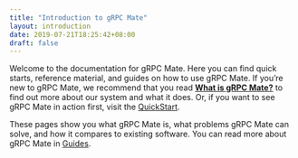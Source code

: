 ```yaml
---
title: "Introduction to gRPC Mate"
layout: introduction
date: 2019-07-21T18:25:42+08:00
draft: false
---
```


<div id="toc" class="toc mobile-toc"></div>

<div class="docssection2">
  Welcome to the documentation for gRPC Mate.
  Here you can find quick starts, reference
  material, and guides on how to use gRPC Mate. If you’re new to gRPC Mate, we recommend that you read <a href="/docs/concept/"><b>What is
  gRPC Mate?</b></a> to find out more about our system and what it does. Or, if you want to see gRPC Mate in action first, visit the <a href="quickstart/">QuickStart</a>.
</div>

These pages show you what gRPC Mate is, what problems gRPC Mate can solve, and how it compares to existing software. 
You can read more about gRPC Mate in [Guides](/docs/guides/). 
